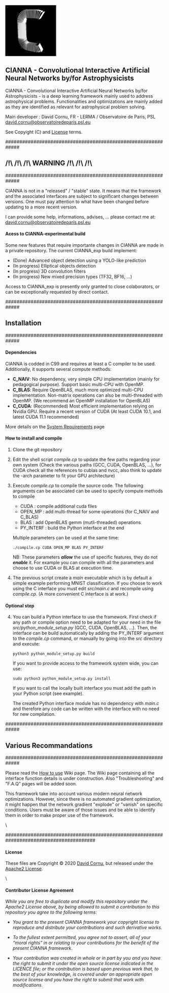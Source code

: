 
<img src="cianna_logo_v1.1.png" alt="drawing" width="160" height="160"/>

## CIANNA - Convolutional Interactive Artificial Neural Networks by/for Astrophysicists

CIANNA - Convolutional Interactive Artificial Neural Networks by/for Astrophysicists - is a deep learning framework mainly used to address astrophysical problems. Functionalities and optimizations are mainly added as they are identified as relevant for astrophysical problem solving.

Main developer : David Cornu, FR - LERMA / Observatoire de Paris, PSL
david.cornu@observatoiredeparis.psl.eu

See Copyight (C) and [License](#License) terms.



#############################################################
##          /!\ /!\ /!\ WARNING /!\ /!\ /!\
#############################################################

CIANNA is not in a "released" / "stable" state. It means that the framework and the associated interfaces are subject to significant changes between versions. One must pay attention to what have been changed before updating to a more recent version.


I can provide some help, informations, advises, ... 
please contact me at: david.cornu@observatoiredeparis.psl.eu

#### Acess to CIANNA-experimental build

Some new features that require importante changes in CIANNA are made in a private repository.
The current CIANNA_exp build implement:
- (Done) Advanced object detection using a YOLO-like prediction
- (In progress) Elliptical objects detection
- (In progress) 3D convolution filters
- (In progress) New mixed precision types (TF32, BF16, ...)

Access to CIANNA_exp is presently only granted to close colaborators, or can be exceptionally requested by direct contact.


#############################################################
##                         Installation
#############################################################

#### Dependencies

CIANNA is codded in C99 and requires at least a C compiler to be used. Additionally, it supports several compute methods:
- **C_NAIV**: No dependency, very simple CPU implementation (mainly for pedagogical purpose). Support basic multi-CPU with OpenMP.
- **C_BLAS**: Require OpenBLAS, much more optimized multi-CPU implementation. Non-matrix operations can also be multi-threaded with OpenMP. (We recommend an OpenMP installation for OpenBLAS)
- **C_CUDA**: (Recommended) Most efficient implementation relying on Nvidia GPU. Require a recent version of CUDA (At least CUDA 10.1, and latest CUDA 11.1 recommended)

More details on the [System Requirements](https://github.com/Deyht/CIANNA/wiki/Sytem-Requirements) page

#### How to install and compile

1. Clone the git repository

2. Edit the shell script *compile.cp* to update the few paths regarding your own system
(Check the various paths (GCC, CUDA, OpenBLAS, ...), for CUDA check all the references to cublas and nvcc, also think to update the -arch parameter to fit your GPU architecture)

3. Execute *compile.cp* to compile the source code.
The following arguments can be associated can be used to specify compute methods to compile
   - CUDA 	  : compile additional cuda files
   - OPEN_MP   : add multi-thread for some operations (for C_NAIV and C_BLAS)
   - BLAS 	  : add OpenBLAS gemm (mutli-threaded) operations
   - PY_INTERF : build the Python interface at the end

   Multiple parameters can be used at the same time:
   ```
   ./compile.cp CUDA OPEN_MP BLAS PY_INTERF
   ```
   NB: These parameters ***allow*** the use of specific features, they do not ***enable*** it. For example you can compile with all the parameters and choose to use CUDA or BLAS at execution time.

3. The previous script create a *main* executable which is by default a simple example performing MNIST classification.
If you choose to work using the C interface you must edit *src/main.c* and recompile using *compile.cp*. (A more convenient C interface is at work.)

#### Optional step

4. You can build a Python interface to use the framework.
First check if any path or compile option need to be adapted for your need in the file *src/python_module_setup.py* (GCC, CUDA, OpenBLAS, ...).
Then, the interface can be build automatically by adding the PY_INTERF argument to the *compile.cp* command, or manually by going into the *src* directory and execute:
   ```
   python3 python_module_setup.py build
   ```
   If you want to provide access to the framework system wide, you can use:
   ```
   sudo python3 python_module_setup.py install
   ```
   If you want to call the locally built interface you must add the path in your Python script (see example).

   The created Python interface module has no dependency with *main.c* and therefore
any code can be written with the interface with no need for new compilation.




#############################################################
##                   Various Recommandations
#############################################################

Please read the [How to use](https://github.com/Deyht/CIANNA/wiki/How-to-use-(Python-interface)) Wiki page. The Wiki page containing all the interface function details is under construction.
Also "Troubleshooting" and "F.A.Q" pages will be added soon.

This framework take into account various modern neural network optimizations. 
However, since there is no automated gradient optimization, it might happen that the network gradient "explode" or "vanish" on specific conditions. 
Users must be aware of those issues and be able to identify them in order to make proper use of the framework.


\ 


########################################################################################

#### License

These files are Copyright &copy; 2020 [David Cornu](https://github.com/Deyht/CIANNA), but released under the [Apache2 License](https://github.com/Deyht/CIANNA/blob/master/LICENSE.md).

\ 

#### Contributor License Agreement
*While you are free to duplicate and modify this repository under the Apache2 License above, by being allowed to submit a contribution to this repository you agree to the following terms:*

- *You grant to the present CIANNA framework your copyright license to reproduce and distribute your contributions and such derivative works.*

- *To the fullest extent permitted, you agree not to assert, all of your “moral rights” in or relating to your contributions for the benefit of the present CIANNA framework.*

- *Your contribution was created in whole or in part by you and you have the right to submit it under the open source license indicated in the LICENCE file; or the contribution is based upon previous work that, to the best of your knowledge, is covered under an appropriate open source license and you have the right to submit that work with modifications.*



